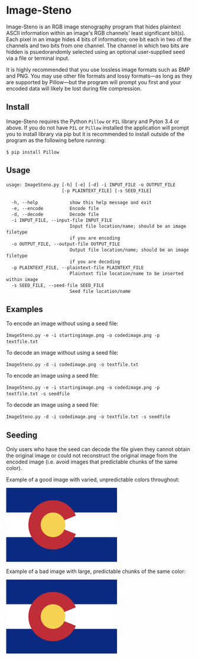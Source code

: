 # Image-Steno

Image-Steno is an RGB image stenography program that hides plaintext ASCII information within an image's RGB channels' least significant bit(s). Each pixel in an image hides 4 bits of information; one bit each in two of the channels and two bits from one channel. The channel in which two bits are hidden is psuedorandomly selected using an optional user-supplied seed via a file or terminal input.

It is highly recommended that you use lossless image formats such as BMP and PNG. You may use other file formats and lossy formats—as long as they are supported by Pillow—but the program will prompt you first and your encoded data will likely be lost during file compression.

## Install

Image-Steno requires the Python `Pillow` or `PIL` library and Pyton 3.4 or above. If you do not have `PIL` or `Pillow` installed the application will prompt you to install library via pip but it is recommended to install outside of the program as the following before running:

`$ pip install Pillow`


## Usage

```
usage: ImageSteno.py [-h] [-e] [-d] -i INPUT_FILE -o OUTPUT_FILE
                     [-p PLAINTEXT_FILE] [-s SEED_FILE]

  -h, --help            show this help message and exit
  -e, --encode          Encode file
  -d, --decode          Decode file
  -i INPUT_FILE, --input-file INPUT_FILE
                        Input file location/name; should be an image filetype
                        if you are encoding
  -o OUTPUT_FILE, --output-file OUTPUT_FILE
                        Output file location/name; should be an image filetype
                        if you are decoding
  -p PLAINTEXT_FILE, --plaintext-file PLAINTEXT_FILE
                        Plaintext file location/name to be inserted within image
  -s SEED_FILE, --seed-file SEED_FILE
                        Seed file location/name
```

## Examples

To encode an image without using a seed file:

`ImageSteno.py -e -i startingimage.png -o codedimage.png -p textfile.txt`

To decode an image without using a seed file:

`ImageSteno.py -d -i codedimage.png -o textfile.txt`

To encode an image using a seed file:

`ImageSteno.py -e -i startingimage.png -o codedimage.png -p textfile.txt -s seedfile`

To decode an image using a seed file:

`ImageSteno.py -d -i codedimage.png -o textfile.txt -s seedfile`

## Seeding

Only users who have the seed can decode the file given they cannot obtain the original image or could not reconstruct the original image from the encoded image (i.e. avoid images that predictable chunks of the same color). 

Example of a good image with varied, unpredictable colors throughout:

![A good image](https://github.com/ATMarcks/Files/blob/master/Image-Steno/badimage.png?raw=true)

Example of a bad image with large, predictable chunks of the same color:

![A bad image](https://github.com/ATMarcks/Files/blob/master/Image-Steno/badimage.png?raw=true)
